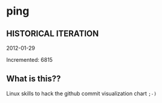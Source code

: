 # ping

## HISTORICAL ITERATION
2012-01-29

Incremented: 6815

## What is this?? 
Linux skills to hack the github commit visualization chart `;-)`
